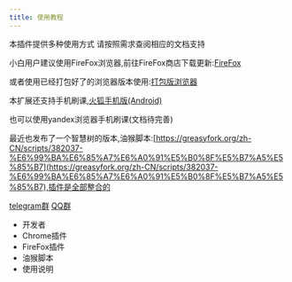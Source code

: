 ```yaml
---
title: 使用教程
---
```

本插件提供多种使用方式
请按照需求查阅相应的文档支持

小白用户建议使用FireFox浏览器,前往FireFox商店下载更新:[FireFox](/1-UserGuide/1-2-firefox.html)

或者使用已经打包好了的浏览器版本使用:[打包版浏览器](/1-UserGuide/1-1-chrome.html#%E6%8B%96%E6%8B%BD%E5%AE%89%E8%A3%85crx%E6%A8%A1%E5%BC%8F)

本扩展还支持手机刷课,[火狐手机版(Android)](/1-UserGuide/1-2-firefox.html#%E7%81%AB%E7%8B%90%E6%89%8B%E6%9C%BA%E7%89%88-android)

也可以使用yandex浏览器手机刷课(文档待完善)

最近也发布了一个智慧树的版本,油猴脚本:[https://greasyfork.org/zh-CN/scripts/382037-%E6%99%BA%E6%85%A7%E6%A0%91%E5%B0%8F%E5%B7%A5%E5%85%B7](https://greasyfork.org/zh-CN/scripts/382037-%E6%99%BA%E6%85%A7%E6%A0%91%E5%B0%8F%E5%B7%A5%E5%85%B7),插件是全部整合的

[telegram群](https://t.me/joinchat/MHU8Gg2fP3Q51HLY2wqmQA) [QQ群](https://shang.qq.com/wpa/qunwpa?idkey=9bddd2564d84bd999940de422d1c0c70f87ecaf02fe9d7c60389fc2b376179eb)

- 开发者
- Chrome插件
- FireFox插件
- 油猴脚本
- 使用说明